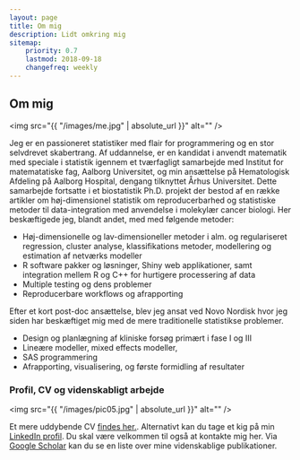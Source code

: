 ```yaml
---
layout: page
title: Om mig
description: Lidt omkring mig
sitemap:
    priority: 0.7
    lastmod: 2018-09-18
    changefreq: weekly
---
```


## Om mig

<span class="image right"><img src="{{ "/images/me.jpg" | absolute_url }}" alt="" /></span>

Jeg er en passioneret statistiker med flair for programmering og en stor selvdrevet skabertrang. Af uddannelse, er en kandidat i anvendt matematik med speciale i statistik igennem et tværfagligt samarbejde med Institut for matematatiske fag, Aalborg Universitet, og min ansættelse på Hematologisk Afdeling på Aalborg Hospital, dengang tilknyttet Århus Universitet. Dette samarbejde fortsatte i et biostatistik Ph.D. projekt der bestod af en række artikler om høj-dimensionel statistik om reproducerbarhed og statistiske metoder til data-integration med anvendelse i molekylær cancer biologi. Her beskæftigede jeg, blandt andet, med med følgende metoder:

<div class="box">
  <ul>
    <li>Høj-dimensionelle og lav-dimensioneller metoder i alm. og regulariseret regression, cluster analyse, klassifikations metoder, modellering og estimation af netværks modeller</li>
    <li>R software pakker og løsninger, Shiny web applikationer, samt integration mellem R og C++ for hurtigere processering af data</li>
    <li>Multiple testing og dens problemer</li>
    <li>Reproducerbare workflows og afrapporting</li>
  </ul>
</div>

Efter et kort post-doc ansættelse, blev jeg ansat ved Novo Nordisk hvor jeg siden har beskæftiget mig med de mere traditionelle statistikse problemer.

<div class="box">
  <ul>
    <li>Design og planlægning af kliniske forsøg primært i fase I og III</li>
    <li>Lineære modeller, mixed effects modeller,</li>
    <li>SAS programmering</li>
    <li>Afrapporting, visualisering, og første formidling af resultater</li>
  </ul>
</div>

### Profil, CV og videnskabligt arbejde

<span class="image left"><img src="{{ "/images/pic05.jpg" | absolute_url }}" alt="" /></span>

Et mere uddybende CV <a href="">findes her.</a>. Alternativt kan du tage et kig på min <a href="https://www.linkedin.com/in/aebilgrau">LinkedIn profil</a>. Du skal være velkommen til også at kontakte mig her. Via <a href="https://scholar.google.dk/citations?user=zQNl61YAAAAJ&hl=en&oi=ao">Google Scholar</a> kan du se en liste over mine videnskablige publikationer.


